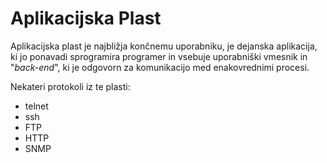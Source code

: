 # Aplikacijska Plast 
Aplikacijska plast je najbližja končnemu uporabniku, je dejanska aplikacija, ki jo ponavadi sprogramira programer in vsebuje uporabniški vmesnik in "*back-end*", ki je odgovorn za komunikacijo med enakovrednimi procesi.

Nekateri protokoli iz te plasti:
- telnet
- ssh
- FTP
- HTTP
- SNMP
